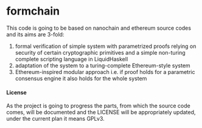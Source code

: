 # formchain
This code is going to be based on nanochain and ethereum source codes and its aims are 3-fold:
1. formal verification of simple system with parametrized proofs relying on security of certain cryptographic primitives and a simple non-turing complete scripting language in LiquidHaskell
2. adaptation of the system to a turing-complete Ethereum-style system
3. Ethereum-inspired modular approach i.e. if proof holds for a parametric consensus engine it also holds for the whole system

#### License
As the project is going to progress the parts, from which the source code comes, will be documented and the LICENSE will be appropriately updated, under the current plan it means GPLv3.
